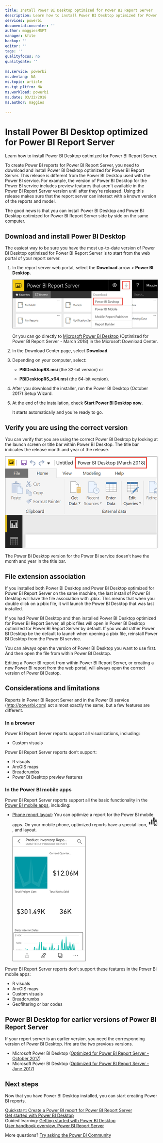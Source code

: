 ```yaml
---
title: Install Power BI Desktop optimized for Power BI Report Server
description: Learn how to install Power BI Desktop optimized for Power BI Report Server
services: powerbi
documentationcenter: ''
author: maggiesMSFT
manager: kfile
backup: ''
editor: ''
tags: ''
qualityfocus: no
qualitydate: ''

ms.service: powerbi
ms.devlang: NA
ms.topic: article
ms.tgt_pltfrm: NA
ms.workload: powerbi
ms.date: 03/22/2018
ms.author: maggies

---
```

# Install Power BI Desktop optimized for Power BI Report Server
Learn how to install Power BI Desktop optimized for Power BI Report Server.

To create Power BI reports for Power BI Report Server, you need to download and install Power BI Desktop optimized for Power BI Report Server. This release is different from the Power BI Desktop used with the Power BI service. For example, the version of Power BI Desktop for the Power BI service includes preview features that aren't available in the Power BI Report Server version until after they're released. Using this release makes sure that the report server can interact with a known version of the reports and model. 

The good news is that you can install Power BI Desktop and Power BI Desktop optimized for Power BI Report Server side by side on the same computer.

## Download and install Power BI Desktop

The easiest way to be sure you have the most up-to-date version of Power BI Desktop optimized for Power BI Report Server is to start from the web portal of your report server.

1. In the report server web portal, select the **Download** arrow > **Power BI Desktop**.

    ![Download Power BI Desktop from the web portal](media/install-powerbi-desktop/report-server-download-web-portal.png)

    Or you can go directly to [Microsoft Power BI Desktop](https://www.microsoft.com/download/details.aspx?id=56723) (Optimized for Power BI Report Server - March 2018) in the Microsoft Download Center.

2. In the Download Center page, select **Download**.

3. Depending on your computer, select: 

    - **PBIDesktopRS.msi** (the 32-bit version) or

    - **PBIDesktopRS_x64.msi** (the 64-bit version).

1. After you download the installer, run the Power BI Desktop (October 2017) Setup Wizard.
2. At the end of the installation, check **Start Power BI Desktop now**.
   
    It starts automatically and you're ready to go.

## Verify you are using the correct version
You can verify that you are using the correct Power BI Desktop by looking at the launch screen or title bar within Power BI Desktop. The title bar indicates the release month and year of the release.

![Title bar for Power BI Desktop optimized for Power BI Report Server](media/quickstart-create-powerbi-report/report-server-desktop-march-2018.png)

The Power BI Desktop version for the Power BI service doesn't have the month and year in the title bar.

## File extension association
If you installed both Power BI Desktop and Power BI Desktop optimized for Power BI Report Server on the same machine, the last install of Power BI Desktop will have the file association with .pbix. This means that when you double click on a pbix file, it will launch the Power BI Desktop that was last installed.

If you had Power BI Desktop and then installed Power BI Desktop optimized for Power BI Report Server, all pbix files will open in Power BI Desktop optimized for Power BI Report Server by default. If you would rather Power BI Desktop be the default to launch when opening a pbix file, reinstall Power BI Desktop from the Power BI service.

You can always open the version of Power BI Desktop you want to use first. And then open the file from within Power BI Desktop.

Editing a Power BI report from within Power BI Report Server, or creating a new Power BI report from the web portal, will always open the correct version of Power BI Destop.

## Considerations and limitations
Reports in Power BI Report Server and in the Power BI service (http://powerbi.com) act almost exactly the same, but a few features are different.

### In a browser
Power BI Report Server reports support all visualizations, including:

* Custom visuals

Power BI Report Server reports don’t support:

* R visuals
* ArcGIS maps
* Breadcrumbs
* Power BI Desktop preview features

### In the Power BI mobile apps
Power BI Report Server reports support all the basic functionality in the [Power BI mobile apps](../mobile-apps-for-mobile-devices.md), including:

* [Phone report layout](../desktop-create-phone-report.md): You can optimize a report for the Power BI mobile apps. On your mobile phone, optimized reports have a special icon, ![Phone report layout icon](media/quickstart-create-powerbi-report/power-bi-rs-mobile-optimized-icon.png), and layout.
  
    ![Report optimized for phones](media/quickstart-create-powerbi-report/power-bi-rs-mobile-optimized-report.png)

Power BI Report Server reports don’t support these features in the Power BI mobile apps:

* R visuals
* ArcGIS maps
* Custom visuals
* Breadcrumbs
* Geofiltering or bar codes

## Power BI Desktop for earlier versions of Power BI Report Server

If your report server is an earlier version, you need the corresponding version of Power BI Desktop. Hre are the two previous versions.

- Microsoft Power BI Desktop ([Optimized for Power BI Report Server - October 2017](https://www.microsoft.com/download/details.aspx?id=56136))
- Microsoft Power BI Desktop ([Optimized for Power BI Report Server - June 2017](https://www.microsoft.com/download/details.aspx?id=55330))

## Next steps
Now that you have Power BI Desktop installed, you can start creating Power BI reports.

[Quickstart: Create a Power BI report for Power BI Report Server](quickstart-create-powerbi-report.md)  
[Get started with Power BI Desktop](../desktop-getting-started.md)  
Guided learning: [Getting started with Power BI Desktop](../guided-learning/gettingdata.yml?tutorial-step=2)  
[User handbook overview, Power BI Report Server](user-handbook-overview.md)

More questions? [Try asking the Power BI Community](https://community.powerbi.com/)

